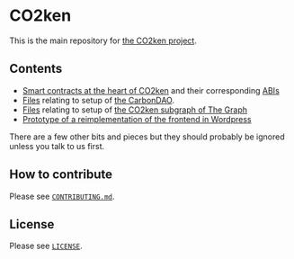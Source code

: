 # CO2ken

This is the main repository for [the CO2ken project](https://www.co2ken.io/).

## Contents

- [Smart contracts at the heart of CO2ken](Contracts/contracts/) and their corresponding [ABIs](Contracts/abis/)
- [Files](DAO/) relating to setup of [the CarbonDAO](http://dao.co2ken.io/).
- [Files](Graph/) relating to setup of [the CO2ken subgraph of The Graph](https://thegraph.com/explorer/subgraph/benesjan/co2ken)
- [Prototype of a reimplementation of the frontend in Wordpress](wordpress/)

There are a few other bits and pieces but they should probably be
ignored unless you talk to us first.

## How to contribute

Please see [`CONTRIBUTING.md`](CONTRIBUTING.md).

## License

Please see [`LICENSE`](LICENSE).
